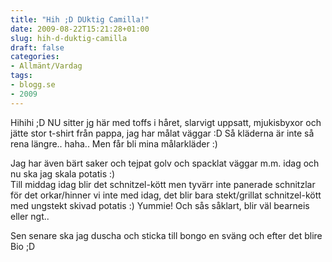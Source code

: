 ```yaml
---
title: "Hih ;D DUktig Camilla!"
date: 2009-08-22T15:21:28+01:00
slug: hih-d-duktig-camilla
draft: false
categories:
- Allmänt/Vardag
tags:
- blogg.se
- 2009
---
```

Hihihi ;D NU sitter jg här med toffs i håret, slarvigt uppsatt, mjukisbyxor och jätte stor t-shirt från pappa, jag har målat väggar :D Så kläderna är inte så rena längre.. haha.. Men får bli mina målarkläder :)  
  
Jag har även bärt saker och tejpat golv och spacklat väggar m.m. idag och nu ska jag skala potatis :)  
Till middag idag blir det schnitzel-kött men tyvärr inte panerade schnitzlar för det orkar/hinner vi inte med idag, det blir bara stekt/grillat schnitzel-kött med ungstekt skivad potatis :) Yummie! Och sås såklart, blir väl bearneis eller ngt..  
  
Sen senare ska jag duscha och sticka till bongo en sväng och efter det blire Bio ;D